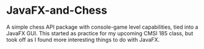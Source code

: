 # JavaFX-and-Chess
A simple chess API package with console-game level capabilities, tied into a JavaFX GUI. This started as practice for my upcoming CMSI 185 class, but took off as I found more interesting things to do with JavaFX.